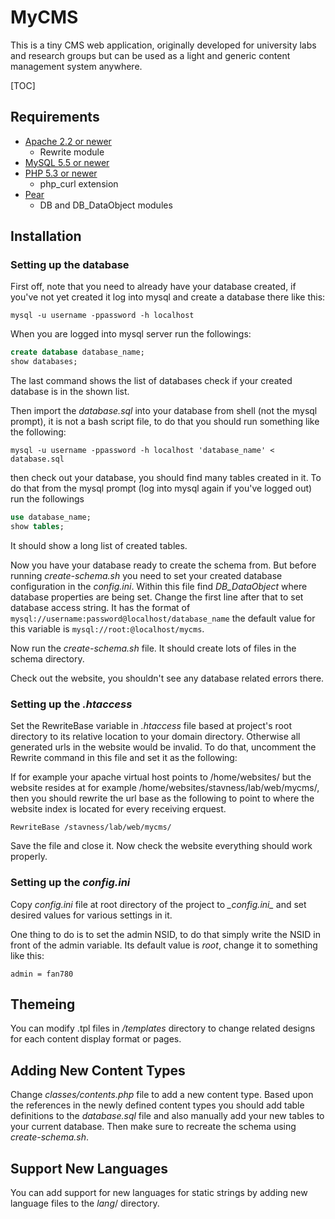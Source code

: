 # MyCMS #

This is a tiny CMS web application, originally developed for university labs and research groups but can be used as a light and generic content management system anywhere.

[TOC]

## Requirements ##

- [Apache 2.2 or newer](http://www.apache.org/)
    - Rewrite module
- [MySQL 5.5 or newer](http://dev.mysql.com/downloads/)
- [PHP 5.3 or newer](https://php.net/downloads.php)
    - php_curl extension
- [Pear](http://pear.php.net/)
    - DB and DB_DataObject modules

## Installation ##

### Setting up the database ###

First off, note that you need to already have your database created, if you've not yet created it log into mysql and create a database there like this:

    mysql -u username -ppassword -h localhost

When you are logged into mysql server run the followings:

```sql
create database database_name;
show databases;
```

The last command shows the list of databases check if your created database is in the shown list.

Then import the _database.sql_ into your database from shell (not the mysql prompt), it is not a bash script file, to do that you should run something like the following:

    mysql -u username -ppassword -h localhost 'database_name' < database.sql

then check out your database, you should find many tables created in it. To do that from the mysql prompt (log into mysql again if you've logged out) run the followings

```sql
use database_name;
show tables;
```

It should show a long list of created tables.

Now you have your database ready to create the schema from. But before running _create-schema.sh_ you need to set your created database configuration in the _config.ini_. Within this file find _DB_DataObject_ where database properties are being set. Change the first line after that to set database access string. It has the format of `mysql://username:password@localhost/database_name` the default value for this variable is `mysql://root:@localhost/mycms`.

Now run the _create-schema.sh_ file. It should create lots of files in the schema directory. 

Check out the website, you shouldn't see any database related errors there.

### Setting up the _.htaccess_ ###

Set the RewriteBase variable in _.htaccess_ file based at project's root directory to its relative location to your domain directory. Otherwise all generated urls in the website would be invalid. To do that, uncomment the Rewrite command in this file and set it as the following:

If for example your apache virtual host points to /home/websites/ but the website resides at for example /home/websites/stavness/lab/web/mycms/, then you should rewrite the url base as the following to point to where the website index is located for every receiving erquest.

    RewriteBase /stavness/lab/web/mycms/

Save the file and close it. Now check the website everything should work properly.

### Setting up the _config.ini_ ###

Copy _config.ini_ file at root directory of the project to _\_config.ini\__ and set desired values for various settings in it.

One thing to do is to set the admin NSID, to do that simply write the NSID in front of the admin variable. Its default value is _root_, change it to something like this:

    admin = fan780

## Themeing ##

You can modify .tpl files in _/templates_ directory to change related designs for each content display format or pages.

## Adding New Content Types ##

Change _classes/contents.php_ file to add a new content type. Based upon the references in the newly defined content types you should add table definitions to the _database.sql_ file and also manually add your new tables to your current database. Then make sure to recreate the schema using _create-schema.sh_.

## Support New Languages ##

You can add support for new languages for static strings by adding new language files to the _lang_/ directory.
